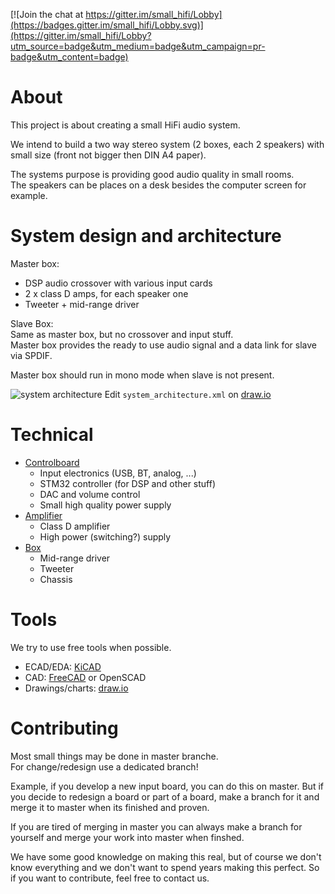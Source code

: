 [![Join the chat at https://gitter.im/small_hifi/Lobby](https://badges.gitter.im/small_hifi/Lobby.svg)](https://gitter.im/small_hifi/Lobby?utm_source=badge&utm_medium=badge&utm_campaign=pr-badge&utm_content=badge)

# About
This project is about creating a small HiFi audio system.

We intend to build a two way stereo system (2 boxes, each 2 speakers)
with small size (front not bigger then DIN A4 paper).

The systems purpose is providing good audio quality in small rooms.  
The speakers can be places on a desk besides the computer screen for example.

# System design and architecture
Master box:
- DSP audio crossover with various input cards
- 2 x class D amps, for each speaker one
- Tweeter + mid-range driver

Slave Box:  
Same as master box, but no crossover and input stuff.  
Master box provides the ready to use audio signal and
a data link for slave via SPDIF.

Master box should run in mono mode when
slave is not present.

![system architecture](https://raw.githubusercontent.com/janhieber/small_hifi/master/system_architecture.png)
Edit ``system_architecture.xml`` on [draw.io](https://www.draw.io/)

# Technical
- [Controlboard](controlboard/)
  - Input electronics (USB, BT, analog, ...)
  - STM32 controller (for DSP and other stuff)
  - DAC and volume control
  - Small high quality power supply
- [Amplifier](amplifier/)
  - Class D amplifier
  - High power (switching?) supply
- [Box](box/)
  - Mid-range driver
  - Tweeter
  - Chassis

# Tools
We try to use free tools when possible.

- ECAD/EDA: [KiCAD](http://kicad.org/)
- CAD: [FreeCAD](https://www.freecadweb.org/) or OpenSCAD
- Drawings/charts: [draw.io](https://www.draw.io/)

# Contributing
Most small things may be done in master branche.  
For change/redesign use a dedicated branch!

Example, if you develop a new input board, you can do this on master.
But if you decide to redesign a board or part of a board, make a branch
for it and merge it to master when its finished and proven.

If you are tired of merging in master you can always make a branch for yourself
and merge your work into master when finshed.

We have some good knowledge on making this real, but of course we don't know everything
and we don't want to spend years making this perfect. So if you want to contribute, feel
free to contact us.

